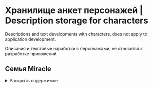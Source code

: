 # Хранилище анкет персонажей | Description storage for characters
Descriptions and text developments with characters, does not apply to application development.

Описания и текстовые наработки с персонажами, не относится к разработке приложений.

## Семья Miracle
<details><summary>Раскрыть содержимое</summary>

   ### [Общее описание и история семьи Miracle.](Miracle%20Family/Общее%20описание%20семьи.md)
   ### [Описание родителей. Метин и Лале Миракл.](Miracle%20Family/Метин%20и%20Лале.md)
   ### [Описание персонажей Тай Миракл и Айсу Миракл.](Miracle%20Family/Тай%20и%20Айсу.md)

</details>

